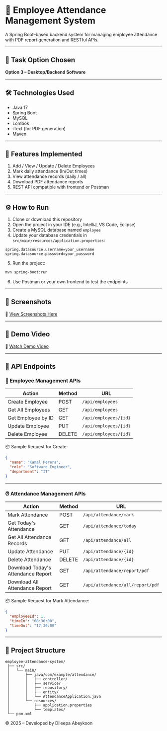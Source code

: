 # 📄 Employee Attendance Management System

A Spring Boot–based backend system for managing employee attendance with PDF report generation and RESTful APIs.

---

## 📌 Task Option Chosen
**Option 3 – Desktop/Backend Software**

---

## 🛠️ Technologies Used
- Java 17
- Spring Boot
- MySQL
- Lombok
- iText (for PDF generation)
- Maven

---

## 🔑 Features Implemented
1. Add / View / Update / Delete Employees
2. Mark daily attendance (In/Out times)
3. View attendance records (daily / all)
4. Download PDF attendance reports
5. REST API compatible with frontend or Postman

---

## ⚙️ How to Run

1. Clone or download this repository
2. Open the project in your IDE (e.g., IntelliJ, VS Code, Eclipse)
3. Create a MySQL database named `employee`
4. Update your database credentials in `src/main/resources/application.properties`:

```properties
spring.datasource.username=your_username
spring.datasource.password=your_password
```

5. Run the project:

```bash
mvn spring-boot:run
```

6. Use Postman or your own frontend to test the endpoints

---

## 📸 Screenshots  
🔗 [View Screenshots Here](#https://drive.google.com/drive/folders/1VIeOxTR_ZKXVnrIn93kztQ0aVerQye3P?usp=sharing) 

---

## 🎥 Demo Video  
🔗 [Watch Demo Video](#https://drive.google.com/file/d/17GBjV9nTWOTu4wQYRVx7EhKzhgVuTP2k/view?usp=sharing) 

---

## 📡 API Endpoints

### 👤 Employee Management APIs

| Action            | Method | URL                    |
|-------------------|--------|------------------------|
| Create Employee   | POST   | `/api/employees`       |
| Get All Employees | GET    | `/api/employees`       |
| Get Employee by ID| GET    | `/api/employees/{id}`  |
| Update Employee   | PUT    | `/api/employees/{id}`  |
| Delete Employee   | DELETE | `/api/employees/{id}`  |

📦 Sample Request for Create:

```json
{
  "name": "Kamal Perera",
  "role": "Software Engineer",
  "department": "IT"
}
```

---

### ⏰ Attendance Management APIs

| Action                            | Method | URL                                             |
|-----------------------------------|--------|--------------------------------------------------|
| Mark Attendance                   | POST   | `/api/attendance/mark`                          |
| Get Today's Attendance            | GET    | `/api/attendance/today`                         |
| Get All Attendance Records        | GET    | `/api/attendance/all`                           |
| Update Attendance                 | PUT    | `/api/attendance/{id}`                          |
| Delete Attendance                 | DELETE | `/api/attendance/{id}`                          |
| Download Today's Attendance Report| GET    | `/api/attendance/report/pdf`                    |
| Download All Attendance Report    | GET    | `/api/attendance/all/report/pdf`                |

📦 Sample Request for Mark Attendance:

```json
{
  "employeeId": 1,
  "timeIn": "08:30:00",
  "timeOut": "17:30:00"
}
```

---

## 📁 Project Structure

```
employee-attendance-system/
 ├── src/
 │   └── main/
 │       ├── java/com/example/attendance/
 │       │   ├── controller/
 │       │   ├── service/
 │       │   ├── repository/
 │       │   ├── entity/
 │       │   └── AttendanceApplication.java
 │       └── resources/
 │           ├── application.properties
 │           └── templates/
 └── pom.xml
```



© 2025 – Developed by Dileepa Abeykoon
